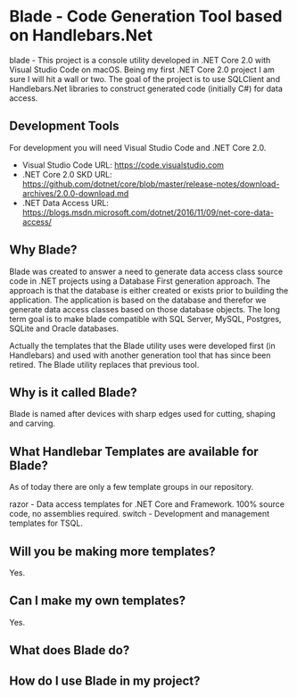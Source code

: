 

# Blade - Code Generation Tool based on Handlebars.Net

blade - This project is a console utility developed in .NET Core 2.0 with Visual Studio Code on macOS.  Being my first .NET Core 2.0 project I am sure I will hit a wall or two.  The goal of the project is to use SQLClient and Handlebars.Net libraries to construct generated code (initially C#) for data access.

## Development Tools

For development you will need Visual Studio Code and .NET Core 2.0.

* Visual Studio Code URL: https://code.visualstudio.com
* .NET Core 2.0 SKD URL: https://github.com/dotnet/core/blob/master/release-notes/download-archives/2.0.0-download.md
* .NET Data Access URL: https://blogs.msdn.microsoft.com/dotnet/2016/11/09/net-core-data-access/

## Why Blade?

Blade was created to answer a need to generate data access class source code in .NET projects using a Database First generation approach.  The approach is that the database is either created or exists prior to building the application.  The application is based on the database and therefor we generate data access classes based on those database objects.  The long term goal is to make blade compatible with SQL Server, MySQL, Postgres, SQLite and Oracle databases.

Actually the templates that the Blade utility uses were developed first (in Handlebars) and used with another generation tool that has since been retired.  The Blade utility replaces that previous tool.

## Why is it called Blade?

Blade is named after devices with sharp edges used for cutting, shaping and carving.

## What Handlebar Templates are available for Blade?

As of today there are only a few template groups in our repository.

razor - Data access templates for .NET Core and Framework.  100% source code, no assemblies required.
switch - Development and management templates for TSQL.

## Will you be making more templates?

Yes.

## Can I make my own templates?

Yes.

## What does Blade do?

## How do I use Blade in my project?
